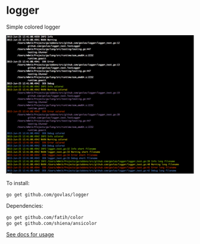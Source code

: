 # logger

Simple colored logger

![logger](screenshot.png)

To install:

    go get github.com/govlas/logger


Dependencies:

	go get github.com/fatih/color
	go get github.com/shiena/ansicolor

[See docs for usage](https://godoc.org/github.com/govlas/logger)
